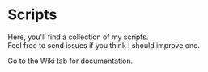 # Scripts
Here, you'll find a collection of my scripts.<br/>
Feel free to send issues if you think I should improve one.

Go to the Wiki tab for documentation.

